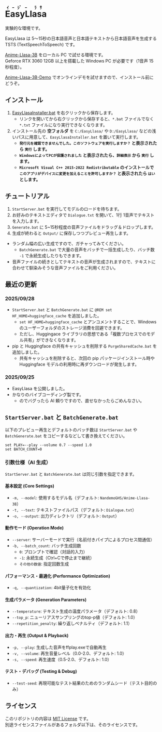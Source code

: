 ﻿# <ruby>EasyLlasa<rt>ｲｰｼﾞｰ ﾗｻ</rt></ruby>

実験的な環境です。

EasyLlasa は 5～15秒の日本語音声と日本語テキストから日本語音声を生成する TSTS (TextSpeechToSpeech) です。

[Anime-Llasa-3B](https://huggingface.co/NandemoGHS/Anime-Llasa-3B) をローカル PC で試せる環境です。  
Geforce RTX 3060 12GB 以上を搭載した Windows PC が必要です（1音声 15秒程度）。

[Anime-Llasa-3B-Demo](https://huggingface.co/spaces/OmniAICreator/Anime-Llasa-3B-Demo) でオンラインデモを試せますので、インストール前にどうぞ。

## インストール

1. [EasyLlasaInstaller.bat](https://github.com/Zuntan03/EasyLlasa/raw/main/EasyLlasa/EasyLlasaInstaller.bat?ver=0) を右クリックから保存します。
	- リンクを開いてから右クリックから保存すると、`*.bat` ファイルでなく `*.txt` ファイルになり実行できなくなります。
2. インストール先の **空フォルダ** を `C:/EasyLlasa/` や `D:/EasyLlasa/` などの浅いパスに用意して、`EasyLlasaInstaller.bat` を置いて実行します。
	- **`発行元を確認できませんでした。このソフトウェアを実行しますか？` と表示されたら `実行` します。**
	- **`WindowsによってPCが保護されました` と表示されたら、`詳細表示` から `実行` します。**
	- **`Microsoft Visual C++ 2015-2022 Redistributable` のインストールで `このアプリがデバイスに変更を加えることを許可しますか？` と表示されたら `はい` とします。**

## チュートリアル

1. `StartServer.bat` を実行してモデルのロードを待ちます。
2. お好みのテキストエディタで `Dialogue.txt` を開いて、1行 1音声でテキストを入力します。
3. `Generate.bat` に 5~15秒程度の音声ファイルをドラッグ＆ドロップします。
4. 生成が終わると `Output/` に保存しつつプレビュー再生します。

- ランダム幅の広い生成ですので、ガチャってみてください。
	- `BatchGenerate.bat` で大量の音声をバッチで一括生成したり、バッチ数 `-1` で永続生成したりもできます。
- 音声ファイルの続きとしてテキストの音声が生成されますので、テキストに合わせて馴染みそうな音声ファイルをご利用ください。

## 最近の更新

### 2025/09/28

- `StartServer.bat` と `BatchGenerate.bat` に `@REM set HF_HOME=huggingface_cache` を追加しました。
	- `set HF_HOME=huggingface_cache` とアンコメントすることで、Windows のユーザーフォルダのストレージ消費を回避できます。
	- ただし、Huggingace ライブラリの思想である「複数プロセスでのモデル共有」ができなくなります。
- pip と Huggingface の共有キャッシュを削除する `PurgeSharedCache.bat` を追加しました。
	- 共有キャッシュを削除すると、次回の pip パッケージインストール時や Huggingface モデルの利用時に再ダウンロードが発生します。

### 2025/09/25

- EasyLlasa を公開しました。
- かなりのバイブコーディング製です。
	- のでバグったら AI 頼りですので、直せなかったらごめんなさい。

## `StartServer.bat` と `BatchGenerate.bat`

以下のプレビュー再生とデフォルトのバッチ数は `StartServer.bat` や `BatchGenerate.bat` をコピーするなどして書き換えてください。

```
set PLAY=--play --volume 0.7 --speed 1.0
set BATCH_COUNT=0
```

### 引数仕様（AI 生成）

`StartServer.bat` と `BatchGenerate.bat` は同じ引数を指定できます。

#### 基本設定 (Core Settings)
- `-m, --model`: 使用するモデル名（デフォルト: `NandemoGHS/Anime-Llasa-3B`）
- `-t, --text`: テキストファイルパス（デフォルト: `Dialogue.txt`）
- `-o, --output`: 出力ディレクトリ（デフォルト: `Output`）

#### 動作モード (Operation Mode)
- `--server`: サーバーモードで実行（名前付きパイプによるプロセス間通信）
- `-b, --batch_count`: バッチ生成回数
  - `0`: プロンプトで確認（対話的入力）
  - `-1`: 永続生成（Ctrl+Cで停止まで継続）
  - `その他の数値`: 指定回数生成

#### パフォーマンス・最適化 (Performance Optimization)
- `-q, --quantization`: 4bit量子化を有効化

#### 生成パラメータ (Generation Parameters)
- `--temperature`: テキスト生成の温度パラメータ（デフォルト: 0.8）
- `--top_p`: ニューリアスサンプリングのtop-p値（デフォルト: 1.0）
- `--repetition_penalty`: 繰り返しペナルティ（デフォルト: 1.1）

#### 出力・再生 (Output & Playback)
- `-p, --play`: 生成した音声をffplay.exeで自動再生
- `-v, --volume`: 再生音量レベル（0.0-2.0、デフォルト: 1.0）
- `-s, --speed`: 再生速度（0.5-2.0、デフォルト: 1.0）

#### テスト・デバッグ (Testing & Debug)
- `--test-seed`: 再現可能なテスト結果のためのランダムシード（テスト目的のみ）

## ライセンス

このリポジトリの内容は [MIT License](./LICENSE.txt) です。  
別途ライセンスファイルがあるフォルダ以下は、そのライセンスです。
